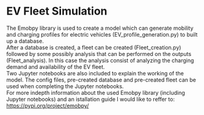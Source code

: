 # EV Fleet Simulation 
The Emobpy library is used to create a model which can generate mobility and charging profiles for electric vehicles (EV_profile_generation.py) to built up a database. \
After a database is created, a fleet can be created (Fleet_creation.py) followed by some possibly analysis that can be performed on the outputs (Fleet_analysis). In this case the analysis consist of analyzing the charging demand and availability of the EV fleet. \
Two Jupyter notebooks are also included to explain the working of the model. The config files, pre-created database and pre-created fleet can be used when completing the Jupyter notebooks.\
For more indepth information about the used Emobpy library (including Jupyter notebooks) and an istallation guide I would like to reffer to: https://pypi.org/project/emobpy/ 
